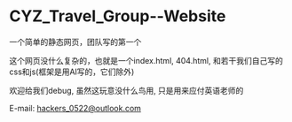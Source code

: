 # CYZ_Travel_Group--Website
一个简单的静态网页，团队写的第一个

这个网页没什么复杂的，也就是一个index.html, 404.html, 和若干我们自己写的css和js(框架是用AI写的，它们除外)

欢迎给我们debug, 虽然这玩意没什么鸟用, 只是用来应付英语老师的

E-mail: hackers_0522@outlook.com
